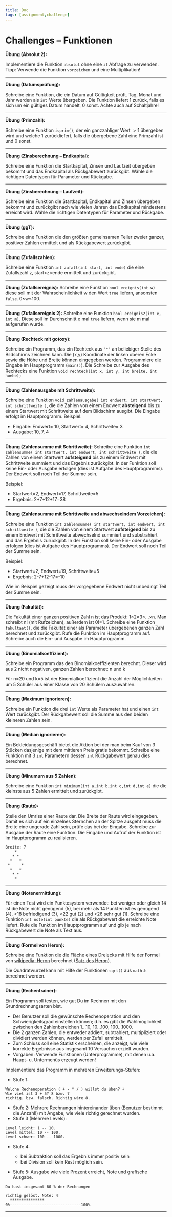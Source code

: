 ```yaml
---
title: Doc
tags: [assignment,challenge]
---
```


# Challenges – Funktionen


**Übung (Absolut 2):**

Implementiere die Funktion `absolut` ohne eine `if` Abfrage zu verwenden.
Tipp: Verwende die Funktion `vorzeichen` und eine Multiplikation!

---


**Übung (Datumsprüfung):**

Schreibe eine Funktion, die ein Datum auf Gültigkeit prüft. Tag, Monat und Jahr werden als `int`-Werte übergeben. Die Funktion liefert 1 zurück, falls es sich um ein gültiges Datum handelt, 0 sonst. Achte auch auf Schaltjahre!

---


**Übung (Primzahl):**

Schreibe eine Funktion `isprim()`, der ein ganzzahliger Wert $>1$ übergeben wird und welche 1 zurückliefert, falls die übergebene Zahl eine Primzahl ist und 0 sonst.

---


**Übung (Zinsberechnung – Endkapital):**

Schreibe eine Funktion die Startkapital, Zinsen und Laufzeit übergeben bekommt und das Endkapital als Rückgabewert zurückgibt. Wähle die richtigen Datentypen für Parameter und Rückgabe.

---


**Übung (Zinsberechnung – Laufzeit):**

Schreibe eine Funktion die Startkapital, Endkapital und Zinsen übergeben bekommt und zurückgibt nach wie vielen Jahren das Endkapital mindestens erreicht wird. Wähle die richtigen Datentypen für Parameter und Rückgabe.

---


**Übung (ggT):**

Schreibe eine Funktion die den größten gemeinsamen Teiler zweier ganzer, positiver Zahlen ermittelt und als Rückgabewert zurückgibt.

---


**Übung (Zufallszahlen):**

Schreibe eine Funktion `int zufall(int start, int ende)` die eine Zufallszahl z, start<z<ende 
ermittelt und zurückgibt.

---

**Übung (Zufallsereignis):**
Schreibe eine Funktion `bool ereignis(int w)` diese soll mit der Wahrscheinlichkeit w den Wert `true` liefern, ansonsten `false`. 0≤w≤100.

---

**Übung (Zufallsereignis 2):**
Schreibe eine Funktion `bool ereignis2(int e, int m)`. 
Diese soll im Durchschnitt e mal `true` liefern, wenn sie m mal aufgerufen wurde.

---

**Übung (Rechteck mit gotoxy):**

Schreibe ein Programm, das ein Rechteck aus `'*'` an beliebiger Stelle des Bildschirms zeichnen kann. Die (x,y) Koordinate der linken oberen Ecke sowie die Höhe und Breite können eingegeben werden. Programmiere die Eingabe im Hauptprogramm (`main()`). Die
Schreibe zur Ausgabe des Rechtecks eine Funktion `void rechteck(int x, int y, int breite, int hoehe);`

---

**Übung (Zahlenausgabe mit Schrittweite):**

Schreibe eine Funktion `void zahlenausgabe( int endwert, int startwert, int schrittweite )`, die die Zahlen von einem Endwert **absteigend** bis zu einem
Startwert mit Schrittweite auf dem Bildschirm ausgibt. Die Eingabe erfolgt im Hauptprogramm. Beispiel:

- Eingabe: Endwert= 10, Startwert= 4, Schrittweite= 3
- Ausgabe: 10, 7, 4

---

**Übung (Zahlensumme mit Schrittweite):**
Schreibe eine Funktion `int zahlensumme( int startwert, int endwert, int schrittweite )`, die die Zahlen von einem Startwert **aufsteigend** bis zu einem Endwert mit Schrittweite summiert und das Ergebnis zurückgibt.  In der Funktion soll keine Ein- oder Ausgabe erfolgen (dies ist Aufgabe des Hauptprogramms). Der Endwert soll noch Teil der Summe sein.

Beispiel:

- Startwert=2, Endwert=17, Schrittweite=5
- Ergebnis: 2+7+12+17=38

---

**Übung (Zahlensumme mit Schrittweite und abwechselndem Vorzeichen):**

Schreibe eine Funktion `int zahlensumme( int startwert, int endwert, int schrittweite )`, die die Zahlen von einem Startwert **aufsteigend** bis zu einem Endwert mit Schrittweite abwechselnd summiert und substrahiert und das Ergebnis zurückgibt. In der Funktion soll keine Ein- oder Ausgabe erfolgen (dies ist Aufgabe des Hauptprogramms). Der Endwert soll noch Teil der Summe sein.

Beispiel:

- Startwert=2, Endwert=19, Schrittweite=5
- Ergebnis: 2-7+12-17=-10

Wie im Beispiel gezeigt muss der vorgegebene Endwert nicht unbedingt Teil der Summe sein.

---


**Übung (Fakultät):**

Die Fakultät einer ganzen positiven Zahl n ist das Produkt: 1×2×3×...×n. Man schreibt n! (mit Rufzeichen), außerdem ist 0!=1. Schreibe eine Funktion `fakultaet()`, die die Fakultät einer als Parameter übergebenen ganzen Zahl berechnet und zurückgibt. Rufe die Funktion im Hauptprogramm auf. Schreibe auch die Ein- und Ausgabe im Hauptprogramm.

---


**Übung (Binomialkoeffizient):**

Schreibe ein Programm das den Binomialkoeffizienten berechnt. Dieser wird aus 2 nicht negativen, ganzen Zahlen berechnet: n und k

Für n=20 und k=5 ist der Binomialkoeffizient die Anzahl der Möglichkeiten um 5 Schüler aus einer Klasse von 20 Schülern auszuwählen.

---


**Übung (Maximum ignorieren):**

Schreibe ein Funktion die drei `int` Werte als Parameter hat und einen `int` Wert zurückgibt. 
Der Rückgabewert soll die Summe aus den beiden kleineren Zahlen sein.

---


**Übung (Median ignorieren):**

Ein Bekleidungsgeschäft bietet die Aktion bei der man beim Kauf von 3 Stücken dasjenige mit dem mittleren Preis gratis bekommt. Schreibe eine Funktion mit 3 `int` Parametern dessen `int` Rückgabewert genau dies berechnet.

---


**Übung (Minumum aus 5 Zahlen):**

Schreibe eine Funktion `int minimum(int a,int b,int c,int d,int e)` die die kleinste aus 5 Zahlen ermittelt und zurückgibt.

---

**Übung (Raute):**

Stelle den Umriss einer Raute dar. Die Breite der Raute wird eingegeben. Damit es sich auf ein einzelnes Sternchen an der Spitze ausgeht muss die Breite eine ungerade Zahl sein, prüfe das bei der Eingabe. Schreibe zur Ausgabe der Raute eine Funktion. Die Eingabe und Aufruf der Funktion ist im Hauptprogramm zu realisieren. 

```
Breite: 7
    *
   * *
  *   *
 *     *
  *   *
   * *
    *
```

---

**Übung (Notenermittlung):**

Für einen Test wird ein Punktesystem verwendet: bei weniger oder gleich 14 ist die Note nicht genügend (5), bei mehr als 14 Punkten ist es genügend (4), >18 befriedigend (3), >22 gut (2) und >26 sehr gut (1). Schreibe eine Funktion `int note(int punkte)` die als Rückgabewert die erreichte Note liefert. Rufe die Funktion im Hauptprogramm auf und gib je nach Rückgabewert die Note als Text aus.

---

**Übung (Formel von Heron):**

Schreibe eine Funktion die die Fläche eines Dreiecks mit Hilfe der Formel von [wikipedia: Heron](http://de.wikipedia.org/wiki/Heron_von_Alexandria) berechnet ([Satz des Heron](http://de.wikipedia.org/wiki/Satz_des_Heron)). 

Die Quadratwurzel kann mit Hilfe der Funktionen `sqrt()` aus `math.h` berechnet werden.

---


**Übung (Rechentrainer):**

Ein Programm soll testen, wie gut Du im Rechnen mit den Grundrechnungsarten bist. 

- Der Benutzer soll die gewünschte Rechenoperation und den Schwierigkeitsgrad einstellen können; d.h. es gibt die Wahlmöglichkeit zwischen den Zahlenbereichen 1...10, 10...100, 100...1000.
- Die 2 ganzen Zahlen, die entweder addiert, subtrahiert, multipliziert oder dividiert werden können, werden  per Zufall ermittelt. 
- Zum Schluss soll eine Statistik erscheinen, die anzeigt, wie viele korrekte Ergebnisse aus insgesamt 10 Versuchen erzielt wurden.
- Vorgaben: Verwende Funktionen (Unterprogramme), mit denen u.a. Haupt- u. Untermenüs erzeugt werden!

Implementiere das Programm in mehreren Erweiterungs-Stufen:

- Stufe 1:
```
Welche Rechenoperation ( + - * / ) willst du üben? + 
Wie viel ist 3 + 5? 8 bzw. 7 
richtig. bzw. falsch. Richtig wäre 8. 
```
- Stufe 2: Mehrere Rechnungen hintereinander üben (Benutzer bestimmt die Anzahl!) mit Angabe, wie viele richtig gerechnet wurden. 
- Stufe 3 (Mehrere Levels):
```
Level leicht: 1 -- 10. 
Level mittel: 10 -- 100.
Level schwer: 100 -- 1000.
```
- Stufe 4:

	- bei Subtraktion soll das Ergebnis immer positiv sein
	- bei Division soll kein Rest möglich sein. 

- Stufe 5: Ausgabe wie viele Prozent erreicht, Note und grafische Ausgabe. 
```
Du hast insgesamt 60 % der Rechnungen 

richtig gelöst. Note: 4
  *************** 
0%–------------------------------100%
```

---


